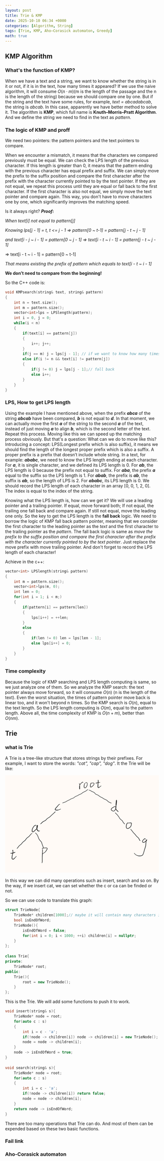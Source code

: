 ```yaml
---
layout: post
title: Trie & KMP
date: 2025-10-10 06:34 +0000
categories: [Algorithm, String]
tags: [Trie, KMP, Aho–Corasick automaton, Greedy]
math: true
---
```

## **KMP Algorithm**

### **What's the function of KMP?**

When we have a text and a string, we want to know whether the string is in it or not, if it is in the text, how many times it appeared? If we use the naive algorithm, it will consume $O(n \cdot m)$(m is the length of the passage and the n is the length of the string) because we should compare one by one. But if the string and the text have some rules, for example, *text = abcadabcab*, the string is *abcab*. In this case, apparently we have better method to solve it. The algorithm is **KMP**, which full name is **Knuth–Morris–Pratt Algorithm**. And we define the string we need to find in the text as *pattern*.

### **The logic of KMP and proff**

We need two pointers: the pattern pointers and the text pointers to compare.

When we encounter a mismatch, it means that the characters we compared previously must be equal. We can check the LPS length of the previous character. If this length is greater than 0, it means that the pattern ending with the previous character has equal prefix and suffix. We can simply move the prefix to the suffix position and compare the first character after the prefix with the character currently pointed to by the text pointer. If they are not equal, we repeat this process until they are equal or fall back to the first character. If the first character is also not equal, we simply move the text pointer and compare again. This way, you don't have to move characters one by one, which significantly improves the matching speed.

Is it always right?
***Proof:***

*When text[i] not equal to pattern[j]*

*Knowing lps[j - 1] = t, t <= j - 1 => pattern[0 ~ t-1] = pattern[j - t ~ j - 1]*

*and text[i - j ~ i - 1] = pattern[0 ~ j - 1] => text[i - t ~ i - 1] = pattern[j - t ~ j - 1]*

=> text[i - t ~ i - 1] = pattern[0 ~ t-1]

*That means existing the prefix of pattern which equals to text[i - t ~ i - 1]*

**We don’t need to compare from the beginning!**

So the C++ code is:

```c++
void KMPsearch(string& text, string& pattern)
{
    int n = text.size();
    int m = pattern.size();
    vector<int>lps = LPSlength(pattern);
    int i = 0, j = 0;
    while(i < n)
    {
        if(text[i] == pattern[j])
        {
            i++; j++;
        }
        if(j == m) j = lps[j - 1]; // if we want to know how many times the pattern appeared, we can add a count to contain it.
        else if(i != n && text[i] != pattern[j])
        {
            if(j != 0) j = lps[j - 1];// fall back
            else i++;
        }
    }    
}
```

### **LPS, How to get LPS length**

Using the example I have mentioned above, when the prefix ***abca*** of the string ***abcab*** have been compared, ***b*** is not equal to ***d***. In that moment, we can actually move the first ***a*** of the string to the second ***a*** of the text, instead of just moving ***a*** to align ***b***, which is the second letter of the text. Repeat this process. Moving like this we can speed up the matching process obviously. But that's a question: What can we do to move like this? Introducing a concept: LPS(Longest prefix which is also suffix), it means we should find the length of the longest proper prefix which is also a suffix. A proper prefix is a prefix that doesn’t include whole string. In a text, for example: ***ababc***, we need to know the LPS length ending at each character. For ***a***, it is single character, and we defined its LPS length is 0. For ***ab***, the LPS length is 0 because the prefix not equal to suffix. For ***aba***, the prefix ***a*** equal to the suffix so the LPS length is 1. For ***abab***, the prefix is ***ab***, the suffix is ***ab***, so the length of LPS is 2. For ***ababc***, its LPS length is 0. We should record the LPS length of each character in an array [0, 0, 1, 2, 0]. The index is equal to the index of the string.

Knowing what the LPS length is, how can we get it? We will use a leading pointer and a trailing pointer. If equal, move forward both; If not equal, the trailing one fall back and compare again. If still not equal, move the leading one only. So the key to get the LPS length is the **fall back** logic. We need to borrow the logic of KMP fall back pattern pointer, meaning that we consider the first character to the leading pointer as the *text* and the first character to the trailing pointer as the *pattern*. The fall back logic is same as *move the prefix to the suffix position and compare the first character after the prefix with the character currently pointed to by the text pointer*. Just replace the move prefix with move trailing pointer. And don't forget to record the LPS length of each character!

Achieve in the c++:

```c++
vector<int> LPSlength(string& pattern)
{
    int m = pattern.size();
    vector<int>lps(m, 0);
    int len = 0;
    for(int i = 1; i < m;)
    {
        if(pattern[i] == pattern[len])
        {
            lps[i++] = ++len;
        }
        else
        {
            if(len != 0) len = lps[len - 1];
            else lps[i++] = 0;
        }
    }
}
```

### **Time complexity**

Because the logic of KMP searching and LPS length computing is same, so we just analyze one of them. So we analyze the KMP search: the text pointer always move forward, so it will consume $O(n)$ (n is the length of the text). Even the worst situation, the times of pattern pointer move back is linear too, and it won't beyond n times. So the KMP search is $O(n)$, equal to the text length. So the LPS length computing is $O(m)$, equal to the pattern length.
Above all, the time complexity of KMP is $O(n + m)$, better than $O(nm)$.

## **Trie**

### **what is Trie**

A Trie is a tree-like structure that stores strings by their prefixes. For example, I want to store the words: *"cat", "cap", "dog"*. It the Trie will be like:

![alt text](/assets/images/Trie.jpeg)

In this way we can did many operations such as insert, search and so on. By the way, if we insert cat, we can set whether the c or ca can be finded or not.

So we can use code to translate this graph:

```c++
struct TrieNode{
    TrieNode* children[1000];// maybe it will contain many characters instead of only the 26 letters
    bool isEndOfWord;
    TrieNode(){
        isEndOfWord = false;
        for(int i = 0; i < 1000; ++i) children[i] = nullptr;
    }
};

class Trie{
private:
    TrieNode* root;
public:
    Trie(){
        root = new TrieNode();
    }
};
```

This is the Trie. We will add some functions to push it to work.

```c++
void insert(string& s){
    TrieNode* node = root;
    for(auto c : s)
    {
        int i = c - 'a';
        if(!node -> children[i]) node -> children[i] = new TrieNode();
        node = node -> children[i];
    }
    node -> isEndOfWord = true;
}

void search(string& s){
    TrieNode* node = root;
    for(auto c : s)
    {
        int i = c - 'a';
        if(!node -> children[i]) return false;
        node = node -> children[i];
    }
    return node -> isEndOfWord;
}
```

There are too many operations that Trie can do. And most of them can be expended based on these two basic functions.

### **Fail link**

### **Aho-Corasick automaton**
